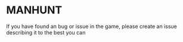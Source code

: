# MANHUNT

If you have found an bug or issue in the game, please create an issue describing it to the best you can

